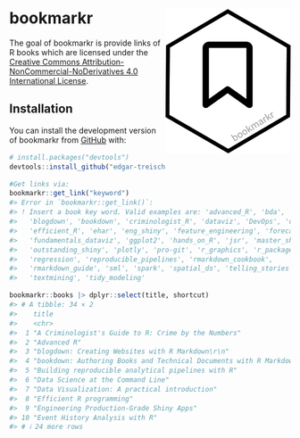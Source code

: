 
<!-- README.md is generated from README.Rmd. Please edit that file -->

# bookmarkr <img src="man/figures/logo.png" alt="bookmarkr - Edgar Treischl" align="right" width="225"/>

<!-- badges: start -->
<!-- badges: end -->

The goal of bookmarkr is provide links of R books which are licensed
under the [Creative Commons Attribution-NonCommercial-NoDerivatives 4.0
International
License](https://creativecommons.org/licenses/by-nc-nd/4.0/).

## Installation

You can install the development version of bookmarkr from
[GitHub](https://github.com/) with:

``` r
# install.packages("devtools")
devtools::install_github("edgar-treischl/bookmarkr")
```

``` r
#Get links via: 
bookmarkr::get_link("keyword")
#> Error in `bookmarkr::get_link()`:
#> ! Insert a book key word. Valid examples are: 'advanced_R', 'bda',
#>   'blogdown', 'bookdown', 'criminologist_R', 'dataviz', 'DevOps', 'ds_cl',
#>   'efficient_R', 'ehar', 'eng_shiny', 'feature_engineering', 'forecasting',
#>   'fundamentals_dataviz', 'ggplot2', 'hands_on_R', 'jsr', 'master_shiny',
#>   'outstanding_shiny', 'plotly', 'pro-git', 'r_graphics', 'r_packages', 'r4ds',
#>   'regression', 'reproducible_pipelines', 'rmarkdown_cookbook',
#>   'rmarkdown_guide', 'sml', 'spark', 'spatial_ds', 'telling_stories',
#>   'textmining', 'tidy_modeling'
```

``` r
bookmarkr::books |> dplyr::select(title, shortcut)
#> # A tibble: 34 × 2
#>    title                                                               shortcut 
#>    <chr>                                                               <chr>    
#>  1 "A Criminologist's Guide to R: Crime by the Numbers"                criminol…
#>  2 "Advanced R"                                                        advanced…
#>  3 "blogdown: Creating Websites with R Markdown\r\n"                   blogdown 
#>  4 "bookdown: Authoring Books and Technical Documents with R Markdown" bookdown 
#>  5 "Building reproducible analytical pipelines with R"                 reproduc…
#>  6 "Data Science at the Command Line"                                  ds_cl    
#>  7 "Data Visualization: A practical introduction"                      dataviz  
#>  8 "Efficient R programming"                                           efficien…
#>  9 "Engineering Production-Grade Shiny Apps"                           eng_shiny
#> 10 "Event History Analysis with R"                                     ehar     
#> # ℹ 24 more rows
```
